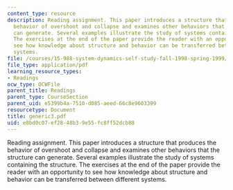 ```yaml
---
content_type: resource
description: Reading assignment. This paper introduces a structure that produces the
  behavior of overshoot and collapse and examines other behaviors that the structure
  can generate. Several examples illustrate the study of systems containing the structure.
  The exercises at the end of the paper provide the reader with an opportunity to
  see how knowledge about structure and behavior can be transferred between different
  systems.
file: /courses/15-988-system-dynamics-self-study-fall-1998-spring-1999/e8bd0c07ef2848b39e55fc8ff52dcb88_generic3.pdf
file_type: application/pdf
learning_resource_types:
- Readings
ocw_type: OCWFile
parent_title: Readings
parent_type: CourseSection
parent_uid: e5399b4a-7510-d085-aeed-66c8e9603399
resourcetype: Document
title: generic3.pdf
uid: e8bd0c07-ef28-48b3-9e55-fc8ff52dcb88
---
```

Reading assignment. This paper introduces a structure that produces the behavior of overshoot and collapse and examines other behaviors that the structure can generate. Several examples illustrate the study of systems containing the structure. The exercises at the end of the paper provide the reader with an opportunity to see how knowledge about structure and behavior can be transferred between different systems.

